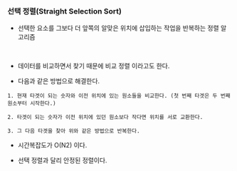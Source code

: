 ### 선택 정렬(Straight Selection Sort)

- 선택한 요소를 그보다 더 앞쪽의 알맞은 위치에 삽입하는 작업을 반복하는 정렬 알고리즘
<br>


- 데이터를 비교하면서 찾기 때문에 비교 정렬 이라고도 한다.


- 다음과 같은 방법으로 해결한다.


```TEXT
1. 현재 타겟이 되는 숫자와 이전 위치에 있는 원소들을 비교한다. (첫 번째 타겟은 두 번째 원소부터 시작한다.)

2. 타겟이 되는 숫자가 이전 위치에 있던 원소보다 작다면 위치를 서로 교환한다.

3. 그 다음 타겟을 찾아 위와 같은 방법으로 반복한다. 
```

- 시간복잡도가 O(N2) 이다.


- 선택 정렬과 달리 안정된 정렬이다. 